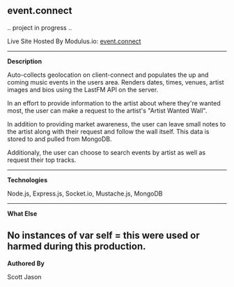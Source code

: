 ## **event.connect** 

.. project in progress ..

Live Site Hosted By Modulus.io: [event.connect](http://eventconnect-22267.onmodulus.net/)

-----------------------------------------------------------------------

**Description**

Auto-collects geolocation on client-connect and populates the up and coming music events in the users area. Renders dates, times, venues, artist images and bios using the LastFM API on the server.

In an effort to provide information to the artist about where they're wanted most, the user can make a request to the artist's "Artist Wanted Wall". 

In addition to providing market awareness, the user can leave small notes to the artist along with their request and follow the wall itself. This data is stored to and pulled from MongoDB.

Additionaly, the user can choose to search events by artist as well as request their top tracks. 

-----------------------------------------------------------------------

**Technologies**

Node.js, Express.js, Socket.io, Mustache.js, MongoDB

-----------------------------------------------------------------------

**What Else**

No instances of **var self = this** were used or harmed during this production. 
-----------------------------------------------------------------------

**Authored By**

Scott Jason
